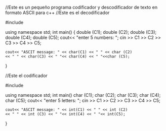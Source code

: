 //Este es un pequeño programa codificador y descodificador de texto en formato ASCII para c++
//Este es el decodificador

#include <iostream>

using namespace std;
int main()
{
	double (C1);
	double (C2);
	double (C3);
	double (C4);
	double (C5);
	cout<< "enter 5 numbers: ";
	cin >> C1 >> C2 >> C3 >> C4 >> C5;
	
	cout<< "ASCIT message: " << char(C1) << " " << char (C2)
	<< " " << char(C3) << " "<< char(C4) << " "<<char (C5);	
}
  
 //Este el codificador
 
 #include <iostream>

using namespace std;
int main()
 	char (C1);
	char (C2);
	char (C3);
	char (C4);
	char (C5);
	cout<< "enter 5 letters: ";
	cin >> C1 >> C2 >> C3 >> C4 >> C5;
	
	cout<< "ASCIT message: " << int(C1) << " " << int (C2)
	<< " " << int (C3) << " "<< int(C4) << " "<< int(C5);	
  }
